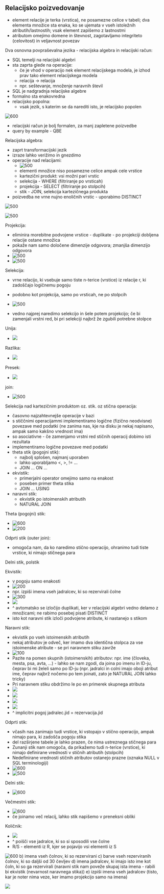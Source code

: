 ## Relacijsko poizvedovanje
- element relacije je terka (vrstica), ne posamezne celice v tabeli; dva elementa množice sta enaka, ko se ujemata v vseh istoležnih atributih/lastnostih; vsak element zapišemo z lastnostmi
- atributom omejimo domene in števnost, zagotavljamo integriteto (celovitost) in veljavnost povezav

Dva osnovna povpraševalna jezika - relacijska algebra in relacijski račun:
- SQL temelji na relacijski algebri
- sta zaprta glede na operacije:
	- če je vhod v operacijo nek element relacijskega modela, je izhod prav tako element relacijskega modela
	- relacija -> relacija
	- npr. seštevanje, množenje naravnih števil
- SQL je nadgradnja relacijske algebre
- formalno sta enakovredna
- relacijsko popolna:
	- vsak jezik, s katerim se da narediti isto, je relacijsko popolen

![600](Pasted%20image%2020240307154735.png)
- relacijski račun je bolj formalen, za manj zapletene poizvedbe
- query by example - QBE

Relacijska algebra:
- zaprt transformacijski jezik
- izraze lahko verižimo in gnezdimo
- operacije nad relacijami:
	- ![500](Pasted%20image%2020240307155419.png)
	- elementi množice niso posamezne celice ampak cele vrstice
	- kartezični produkt: vsi možni pari vrstic
	- selekcija - WHERE (filtriranje po vrsticah)
	- projekcija - SELECT (filtriranje po stolpcih)
	- stik - JOIN, selekcija kartezičnega produkta
- poizvedba ne vrne nujno enoličnih vrstic - uporabimo DISTINCT

![500](Pasted%20image%2020240307155933.png)

![500](Pasted%20image%2020240307162216.png)

Projekcija:
-  eliminira morebitne podvojene vrstice - duplikate - po projekciji dobljena relacije ostane množica
- pokaže nam samo določene dimenzije odgovora; zmanjša dimenzijo odgovora
- ![500](Pasted%20image%2020240307162628.png)
- ![500](Pasted%20image%2020240307162724.png)

Selekcija:
-  vrne relacijo, ki vsebuje samo tiste n-terice (vrstice) iz relacije r, ki zadoščajo logičnemu pogoju
- podobno kot projekcija, samo po vrsticah, ne po stolpcih
- ![500](Pasted%20image%2020240307162803.png)

- vedno najprej naredimo selekcijo in šele potem projekcijo; če bi zamenjali vrstni red, bi pri selekciji najbrž že zgubili potrebne stolpce

Unija:
- ![](Pasted%20image%2020240307163859.png)

Razlika:
- ![](Pasted%20image%2020240307164305.png)

Presek:
- ![](Pasted%20image%2020240307164322.png)


join:
- ![500](Pasted%20image%2020240307165208.png)

Selekcija nad kartezičnim produktom oz. stik. oz stična operacija:
- časovno najzahtevnejše operacije v bazi
- s stiččnimi operacijammi implementiramo logične (fizično neodvisne) povezave med podatki (ne zanima nas, kje na disku je nekaj napisano, ampak samo kakšno vrednost ima)
- so asociativne - če zamenjamo vrstni red stičnih operacij dobimo isti rezultata
- implementiramo logične povezave med podatki
- theta stik (pogojni stik):
	- najbolj splošen, najmanj uporaben
	- lahko uporabljamo <, >, != ...
	- JOIN ... ON ...
- ekvistik:
	- primerjalni operator omejimo samo na enakost
	- poseben primer theta stika
	- JOIN ... USING
- naravni stik:
	- ekvistik po istoimenskih atributih
	- NATURAL JOIN

Theta (pogojni) stik:
-  ![600](Pasted%20image%2020240307170022.png)
- ![200](Pasted%20image%2020240314144210.png)

Odprti stik (outer join):
- omogoča nam, da ko naredimo stično operacijo, ohranimo tudi tiste vrstice, ki nimajo stičnega para

Delni stik, polstik

Ekvistik:
- v pogoju samo enakosti
- ![200](Pasted%20image%2020240314144247.png)
- npr. izpiši imena vseh jadralcev, ki so rezervirali čolne
- ![300](Pasted%20image%2020240314144504.png)
- ![](Pasted%20image%2020240314144604.png)
- ^ avtomatsko se izločijo duplikati, ker v relacijski algebri vedno delamo z množicami; ne rabimo posebej pisati DISTINCT
- isto kot naravni stik izloči podvojene atribute, ki nastanejo s stikom

Naravni stik:
- ekvistik po vseh istoimenskih atributih
- nekaj atributov je odveč, ker imamo dva identična stolpca za vse istoimenske atribute - se pri naravnem stiku zavrže
- ![100](Pasted%20image%2020240314144709.png)
- Pazite na pomen skupnih (istoimenskih) atributov: npr. ime (človeka, mesta, psa, avta, ...) - lahko se nam zgodi, da joina po imenu in ID-ju, čeprav bi mi želeli samo po ID-ju (npr. jadralci in colni imajo oboji atribut ime, čeprav najbrž nočemo po tem joinati, zato je NATURAL JOIN lahko tricky)
- Pri naravnem stiku obdržimo le po en primerek skupnega atributa
- ![](Pasted%20image%2020240314144827.png)
- ![](Pasted%20image%2020240314144839.png)
- ![](Pasted%20image%2020240314144856.png)
- ![](Pasted%20image%2020240314144913.png)
- ^ implicitni pogoj jadralec.jid = rezervacija.jid

Odprti stik:
- včasih nas zanimajo tudi vrstice, ki vstopajo v stično operacijo, ampak nimajo para, ki zadošča pogoju stika
- del razširjene tabele je lahko prazen, če nima ustreznega stičnega para
- Zunanji stik nam omogoča, da prikažemo tudi n-terice (vrstice), ki nimajo definirane vrednosti v stičnih atributih (stolpcih)
-  Nedefinirane vrednosti stičnih atributov ostanejo prazne (oznaka NULL v SQL terminologiji)
- ![600](Pasted%20image%2020240314152051.png)
- ![500](Pasted%20image%2020240314152158.png)

Delni stik:
- ![600](Pasted%20image%2020240314152350.png)

Večmestni stik:
- ![600](Pasted%20image%2020240314152500.png)
- če joinamo več relacij, lahko stik napišemo v preneksni obliki

Količnik:
- ![](Pasted%20image%2020240314152838.png)
- ^ poišči vse jadralce, ki so si sposodili vse čolne
- R/S - elementi iz R, kjer se pojavijo vsi elementi iz S

![600](Pasted%20image%2020240314153554.png)
b) imena vseh čolnov, ki so rezervirani
c) barve vseh rezerviranih čolnov, ki so daljši od 30 čevljev
d) imena jadralcev, ki imajo isto ime kot čoln, ki so ga rezervirali (naravni stik nam poveže skupaj ista imena - rabili bi ekvistik (nevarnost naravnega stika))
e) izpiši imena vseh jadralcev (tisto, kar je noter nima veze, ker imamo projekcijo samo na imena)


![](Pasted%20image%2020240314154146.png)